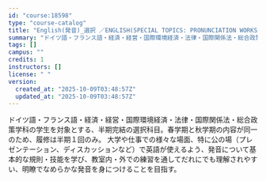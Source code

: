 ```yaml
---
id: "course:18598"
type: "course-catalog"
title: "English(発音)_選択 ／ENGLISH(SPECIAL TOPICS: PRONUNCIATION WORKSHOP)"
summary: "ドイツ語・フランス語・経済・経営・国際環境経済・法律・国際関係法・総合政策学科の学生を対象とする、半期完結の選択科目。春学期と秋学期の内容が同一のため、履修は半期１回のみ。 大学や仕事での様々な場面、特に公の場（プレゼンテーション、ディスカ…"
tags: []
campus: ""
credits: 1
instructors: []
license: " "
version:
  created_at: "2025-10-09T03:48:57Z"
  updated_at: "2025-10-09T03:48:57Z"
---
```


ドイツ語・フランス語・経済・経営・国際環境経済・法律・国際関係法・総合政策学科の学生を対象とする、半期完結の選択科目。春学期と秋学期の内容が同一のため、履修は半期１回のみ。 大学や仕事での様々な場面、特に公の場（プレゼンテーション、ディスカッションなど）で英語が使えるよう、発音について基本的な規則・技能を学び、教室内・外での練習を通してだれにでも理解されやすい、明瞭でなめらかな発音を身につけることを目指す。
